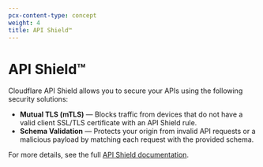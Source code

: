 ```yaml
---
pcx-content-type: concept
weight: 4
title: API Shield™
---
```


# API Shield™

Cloudflare API Shield allows you to secure your APIs using the following security solutions:

- **Mutual TLS (mTLS)** — Blocks traffic from devices that do not have a valid client SSL/TLS certificate with an API Shield rule.
- **Schema Validation** — Protects your origin from invalid API requests or a malicious payload by matching each request with the provided schema.

For more details, see the full [API Shield documentation](/firewall/cf-firewall-rules/api-shield).
